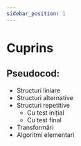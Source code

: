 ```yaml
---
sidebar_position: 1
---
```


# Cuprins

## Pseudocod:

- Structuri liniare
- Structuri alternative 
- Structuri repetitive
  - Cu test inițial
  - Cu test final
- Transformări
- Algoritmi elementari